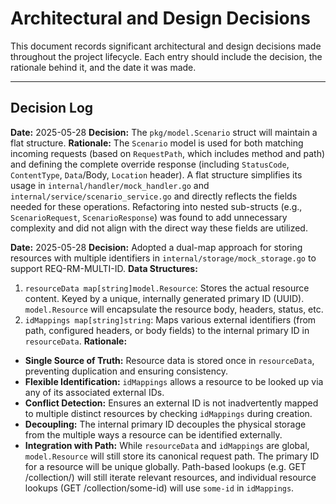 # Architectural and Design Decisions

This document records significant architectural and design decisions made throughout the project lifecycle. Each entry should include the decision, the rationale behind it, and the date it was made.

---

## Decision Log

**Date:** 2025-05-28
**Decision:** The `pkg/model.Scenario` struct will maintain a flat structure.
**Rationale:** The `Scenario` model is used for both matching incoming requests (based on `RequestPath`, which includes method and path) and defining the complete override response (including `StatusCode`, `ContentType`, `Data`/Body, `Location` header). A flat structure simplifies its usage in `internal/handler/mock_handler.go` and `internal/service/scenario_service.go` and directly reflects the fields needed for these operations. Refactoring into nested sub-structs (e.g., `ScenarioRequest`, `ScenarioResponse`) was found to add unnecessary complexity and did not align with the direct way these fields are utilized.

**Date:** 2025-05-28
**Decision:** Adopted a dual-map approach for storing resources with multiple identifiers in `internal/storage/mock_storage.go` to support REQ-RM-MULTI-ID.
**Data Structures:**
1.  `resourceData map[string]model.Resource`: Stores the actual resource content. Keyed by a unique, internally generated primary ID (UUID). `model.Resource` will encapsulate the resource body, headers, status, etc.
2.  `idMappings map[string]string`: Maps various external identifiers (from path, configured headers, or body fields) to the internal primary ID in `resourceData`.
**Rationale:**
- **Single Source of Truth:** Resource data is stored once in `resourceData`, preventing duplication and ensuring consistency.
- **Flexible Identification:** `idMappings` allows a resource to be looked up via any of its associated external IDs.
- **Conflict Detection:** Ensures an external ID is not inadvertently mapped to multiple distinct resources by checking `idMappings` during creation.
- **Decoupling:** The internal primary ID decouples the physical storage from the multiple ways a resource can be identified externally.
- **Integration with Path:** While `resourceData` and `idMappings` are global, `model.Resource` will still store its canonical request path. The primary ID for a resource will be unique globally. Path-based lookups (e.g. GET /collection/) will still iterate relevant resources, and individual resource lookups (GET /collection/some-id) will use `some-id` in `idMappings`.

<!-- Example Entry:
**Date:** YYYY-MM-DD
**Decision:** Adopted [Technology/Pattern X] for [Specific Purpose Y].
**Rationale:** [Brief explanation of why this decision was made, alternatives considered, and trade-offs.]
--> 
